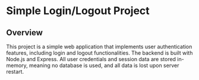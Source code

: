 # Simple Login/Logout Project

## Overview

This project is a simple web application that implements user authentication features, including login and logout functionalities. 
The backend is built with Node.js and Express. All user credentials and session data are stored in-memory, meaning no database is used, and all data is lost upon server restart.

